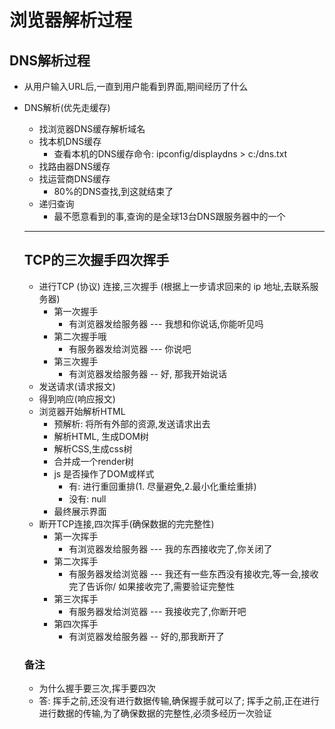 # 浏览器解析过程

## DNS解析过程

- 从用户输入URL后,一直到用户能看到界面,期间经历了什么

- DNS解析(优先走缓存)

  - 找浏览器DNS缓存解析域名
  - 找本机DNS缓存
    - 查看本机的DNS缓存命令: ipconfig/displaydns > c:/dns.txt
  - 找路由器DNS缓存
  - 找运营商DNS缓存
    - 80%的DNS查找,到这就结束了
  - 递归查询
    - 最不愿意看到的事,查询的是全球13台DNS跟服务器中的一个

  

  ---

  ## TCP的三次握手四次挥手

  - 进行TCP (协议) 连接,三次握手 (根据上一步请求回来的 ip 地址,去联系服务器)
    - 第一次握手
      - 有浏览器发给服务器 --- 我想和你说话,你能听见吗
    - 第二次握手哦
      - 有服务器发给浏览器 --- 你说吧
    - 第三次握手
      - 有浏览器发给服务器 -- 好, 那我开始说话
  - 发送请求(请求报文)
  - 得到响应(响应报文)
  - 浏览器开始解析HTML
    - 预解析: 将所有外部的资源,发送请求出去
    - 解析HTML, 生成DOM树
    - 解析CSS,生成css树
    - 合并成一个render树
    - js 是否操作了DOM或样式
      - 有: 进行重回重排(1. 尽量避免,2.最小化重绘重排)
      - 没有: null
    - 最终展示界面
  - 断开TCP连接,四次挥手(确保数据的完完整性)
    - 第一次挥手
      - 有浏览器发给服务器 --- 我的东西接收完了,你关闭了
    - 第二次挥手
      - 有服务器发给浏览器 ---  我还有一些东西没有接收完,等一会,接收完了告诉你/ 如果接收完了,需要验证完整性
    - 第三次挥手
      - 有服务器发给浏览器 --- 我接收完了,你断开吧 
    - 第四次挥手
      - 有浏览器发给服务器 -- 好的,那我断开了

  ### 备注

  - 为什么握手要三次,挥手要四次
  - 答: 挥手之前,还没有进行数据传输,确保握手就可以了; 挥手之前,正在进行进行数据的传输,为了确保数据的完整性,必须多经历一次验证

  

  

